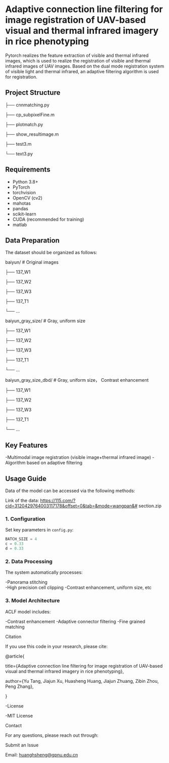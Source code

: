 # Adaptive connection line filtering for image registration of UAV-based visual and thermal infrared imagery in rice phenotyping
Pytorch realizes the feature extraction of visible and thermal infrared images, which is used to realize the registration of visible and thermal infrared images of UAV images. 
Based on the dual mode registration system of visible light and thermal infrared, an adaptive filtering algorithm is used for registration.


## Project Structure


├── cnnmatching.py      

├── cp_subpixelFine.m      

├── plotmatch.py      

├── show_resultimage.m       

├── test3.m     

└── text3.py  


## Requirements

- Python 3.8+
- PyTorch
- torchvision
- OpenCV (cv2)
- mahotas
- pandas
- scikit-learn
- CUDA (recommended for training)
- matlab

## Data Preparation

The dataset should be organized as follows:

baiyun/       # Original images

├── 137_W1

├── 137_W2

├── 137_W3

├── 137_T1

└── ...

baiyun_gray_size/       # Gray, uniform size

├── 137_W1

├── 137_W2

├── 137_W3

├── 137_T1

└── ...


baiyun_gray_size_dbd/       #  Gray, uniform size， Contrast enhancement

├── 137_W1

├── 137_W2

├── 137_W3

├── 137_T1

└── ...

## Key Features
-Multimodal image registration (visible image+thermal infrared image) 
-Algorithm based on adaptive filtering

## Usage Guide

Data of the model can be accessed via the following methods:

Link of the data: https://115.com/?cid=3120429764003117178&offset=0&tab=&mode=wangpan&#
section.zip


### 1. Configuration

Set key parameters in `config.py`:

```python
BATCH_SIZE = 4
c = 0.33
d = 0.33

```

### 2. Data Processing
The system automatically processes:

-Panorama stitching  
-High precision cell clipping 
-Contrast enhancement, uniform size, etc



### 3. Model Architecture
ACLF  model includes:

-Contrast enhancement 
-Adaptive connector filtering 
-Fine grained matching

Citation

If you use this code in your research, please cite:

@article{

  title={Adaptive connection line filtering for image registration of UAV-based visual and thermal infrared imagery in rice phenotyping},
  
  author={Yu Tang, Jiajun Xu, Huasheng Huang, Jiajun Zhuang, Zibin Zhou, Peng Zhang},
  
}

-License

-MIT License

Contact

For any questions, please reach out through:

Submit an Issue

Email: huanghsheng@gpnu.edu.cn


